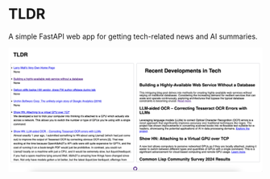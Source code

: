 # TLDR

A simple FastAPI web app for getting tech-related news and AI summaries.

<img src="./.github/assets/screenshot.png">